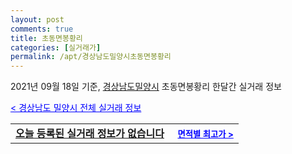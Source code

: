 ```yaml
---
layout: post
comments: true
title: 초동면봉황리
categories: [실거래가]
permalink: /apt/경상남도밀양시초동면봉황리
---
```


2021년 09월 18일 기준, <a href="/apt/경상남도밀양시">경상남도밀양시</a> 초동면봉황리 한달간 실거래 정보

<a style="color: blue;" href="/apt/경상남도밀양시">< 경상남도 밀양시 전체 실거래 정보</a>
<!---- start ---->
<table>
  <tr>
    <td colspan="4" style="font-weight: bold;"><a href="/apt/경상남도밀양시초동면봉황리{name_without_space}">오늘 등록된 실거래 정보가 없습니다</a> &nbsp;&nbsp;&nbsp; <a style="color: blue; font-size: smaller;" href="/apt/경상남도밀양시초동면봉황리{name_without_space}">면적별 최고가 ></a></td>
  </tr>
    
</table>
<!---- end ---->
    